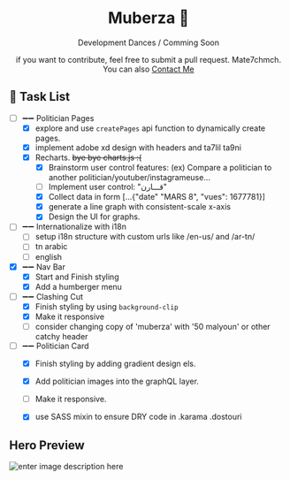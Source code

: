 
<p align="center">
  <!--<a href="https://www.gatsbyjs.com">
    <img alt="Gatsby" src="https://www.gatsbyjs.com/Gatsby-Monogram.svg" width="60" />
  </a>-->
</p>
<h1 align="center">
   Muberza 💢
</h1>
<p align= "center">Development Dances / Comming Soon </p>
<p align = "center">if you want to contribute, feel free to submit a pull request. Mate7chmch. You can also <a href="mailto:adamtrabelsi203@gmail.com?subject=Muberza"> Contact Me </a></p>



## 🔨 Task List 
- [ ] ➖➖ Politician Pages
  - [x] explore and use `createPages` api function to dynamically create pages.
  - [x] implement adobe xd design with headers and ta7lil ta9ni
  - [x] Recharts. ~~bye bye charts.js :(~~
    - [x] Brainstorm user control features: (ex) Compare a politician to another politician/youtuber/instagrameuse...  
    - [ ] Implement user control: "قـــارن"
    - [x] Collect data in form [...{"date" "MARS 8", "vues": 1677781}]
    - [x] generate a line graph with consistent-scale x-axis
    - [x] Design the UI for graphs.
- [ ] ➖➖ Internationalize with i18n
  - [ ] setup i18n structure with custom urls like /en-us/ and /ar-tn/
  - [ ] tn arabic
  - [ ] english
- [x] ➖➖ Nav Bar
  - [x] Start and Finish styling 
  - [x] Add a humberger menu
- [ ] ➖➖ Clashing Cut 
  - [x] Finish styling by using `background-clip`
  - [x] Make it responsive
  - [ ] consider changing copy of 'muberza' with '50 malyoun' or other catchy header
- [ ] ➖➖ Politician Card
  - [x] Finish styling by adding gradient design els.
  - [x] Add politician images into the graphQL layer.
  - [ ] Make it responsive.
  - [x] use SASS mixin to ensure DRY code in .karama .dostouri  


  

## Hero Preview 
![enter image description here](https://i.imgur.com/RN8k8Vp.png)
